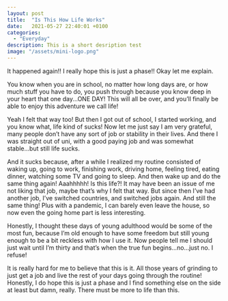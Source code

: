 ```yaml
---
layout: post
title:  "Is This How Life Works"
date:   2021-05-27 22:40:01 +0100
categories:
  - "Everyday"
description: This is a short desription test
image: "/assets/mini-logo.png"
---
```


It happened again!! I really hope this is just a phase!!
Okay let me explain.

You know when you are in school, no matter how long days are, or how much stuff you have to do, you push through because you know deep in your heart that one day...ONE DAY! This will all be over, and you’ll finally be able to enjoy this adventure we call life!


Yeah I felt that way too! But then I got out of school, I started working, and you know what, life kind of sucks! Now let me just say I am very grateful, many people don’t have any sort of job or stability in their lives. And there I was straight out of uni, with a good paying job and was somewhat stable...but still life sucks.


And it sucks because, after a while I realized my routine consisted of waking up, going to work, finishing work, driving home, feeling tired, eating dinner, watching some TV and going to sleep. And then wake up and do the same thing again! Aaahhhhh! Is this life?! It may have been an issue of me not liking that job, maybe that’s why I felt that way. But since then I’ve had another job, I’ve switched countries, and switched jobs again. And still the same thing! Plus with a pandemic, I can barely even leave the house, so now even the going home part is less interesting.


Honestly, I thought these days of young adulthood would be some of the most fun, because I’m old enough to have some freedom but still young enough to be a bit reckless with how I use it. Now people tell me I should just wait until I’m thirty and that’s when the true fun begins...no...just no. I refuse!


It is really hard for me to believe that this is it. All those years of grinding to just get a job and live the rest of your days going through the routine! Honestly, I do hope this is just a phase and I find something else on the side at least but damn, really. There must be more to life than this.
